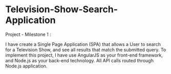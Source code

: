# Television-Show-Search-Application


Project - Milestone 1 :

I have create a Single Page Application (SPA) that allows a User to search for a Television Show,
and see all results that match the submitted query. 
To implement this project, I have use AngularJS as your front-end framework, and Node.js as your back-end technology.
All API calls  routed through Node.js application. 
